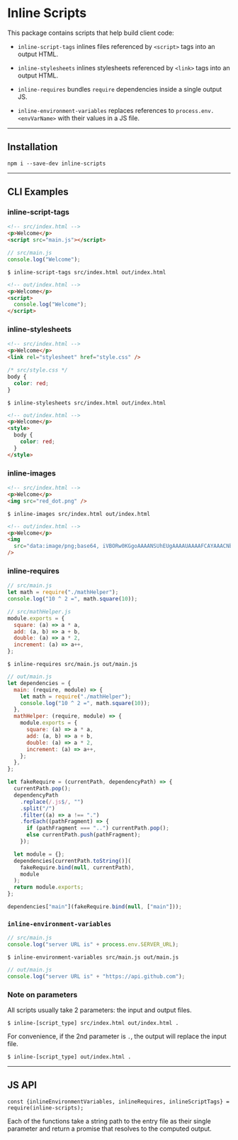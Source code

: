 # Inline Scripts

This package contains scripts that help build client code:

- `inline-script-tags` inlines files referenced by `<script>` tags into an output HTML.

- `inline-stylesheets` inlines stylesheets referenced by `<link>` tags into an output HTML.

- `inline-requires` bundles `require` dependencies inside a single output JS.

- `inline-environment-variables` replaces references to `process.env.<envVarName>` with their values in a JS file.

---

## Installation

`npm i --save-dev inline-scripts`

---

## CLI Examples

### inline-script-tags

```html
<!-- src/index.html -->
<p>Welcome</p>
<script src="main.js"></script>
```

```js
// src/main.js
console.log("Welcome");
```

`$ inline-script-tags src/index.html out/index.html`

```html
<!-- out/index.html -->
<p>Welcome</p>
<script>
  console.log("Welcome");
</script>
```

### inline-stylesheets

```html
<!-- src/index.html -->
<p>Welcome</p>
<link rel="stylesheet" href="style.css" />
```

```css
/* src/style.css */
body {
  color: red;
}
```

`$ inline-stylesheets src/index.html out/index.html`

```html
<!-- out/index.html -->
<p>Welcome</p>
<style>
  body {
    color: red;
  }
</style>
```

### inline-images

```html
<!-- src/index.html -->
<p>Welcome</p>
<img src="red_dot.png" />
```

`$ inline-images src/index.html out/index.html`

```html
<!-- out/index.html -->
<p>Welcome</p>
<img
  src="data:image/png;base64, iVBORw0KGgoAAAANSUhEUgAAAAUAAAAFCAYAAACNbyblAAAAHElEQVQI12P4//8/w38GIAXDIBKE0DHxgljNBAAO9TXL0Y4OHwAAAABJRU5ErkJggg=="
/>
```

### inline-requires

```js
// src/main.js
let math = require("./mathHelper");
console.log("10 ^ 2 =", math.square(10));
```

```js
// src/mathHelper.js
module.exports = {
  square: (a) => a * a,
  add: (a, b) => a + b,
  double: (a) => a * 2,
  increment: (a) => a++,
};
```

`$ inline-requires src/main.js out/main.js`

```js
// out/main.js
let dependencies = {
  main: (require, module) => {
    let math = require("./mathHelper");
    console.log("10 ^ 2 =", math.square(10));
  },
  mathHelper: (require, module) => {
    module.exports = {
      square: (a) => a * a,
      add: (a, b) => a + b,
      double: (a) => a * 2,
      increment: (a) => a++,
    };
  },
};

let fakeRequire = (currentPath, dependencyPath) => {
  currentPath.pop();
  dependencyPath
    .replace(/.js$/, "")
    .split("/")
    .filter((a) => a !== ".")
    .forEach((pathFragment) => {
      if (pathFragment === "..") currentPath.pop();
      else currentPath.push(pathFragment);
    });

  let module = {};
  dependencies[currentPath.toString()](
    fakeRequire.bind(null, currentPath),
    module
  );
  return module.exports;
};

dependencies["main"](fakeRequire.bind(null, ["main"]));
```

### `inline-environment-variables`

```js
// src/main.js
console.log("server URL is" + process.env.SERVER_URL);
```

`$ inline-environment-variables src/main.js out/main.js`

```js
// out/main.js
console.log("server URL is" + "https://api.github.com");
```

### Note on parameters

All scripts usually take 2 parameters: the input and output files.

`$ inline-[script_type] src/index.html out/index.html .`

For convenience, if the 2nd parameter is `.`, the output will replace the input file.

`$ inline-[script_type] out/index.html .`

---

## JS API

`const {inlineEnvironmentVariables, inlineRequires, inlineScriptTags} = require(inline-scripts);`

Each of the functions take a string path to the entry file as their single parameter and return a promise that resolves to the computed output.
